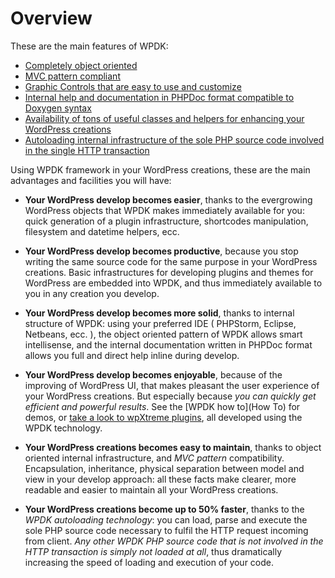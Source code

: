 # Overview

These are the main features of WPDK:

* [Completely object oriented](https://github.com/wpXtreme/wpdk/wiki/WPDK-Features#wpdk-is-completely-object-oriented)
* [MVC pattern compliant](https://github.com/wpXtreme/wpdk/wiki/WPDK-Features#wpdk-follows-mvc-pattern)
* [Graphic Controls that are easy to use and customize](https://github.com/wpXtreme/wpdk/wiki/WPDK-Features#wpdk-has-all-graphic-controls-you-need) 
* [Internal help and documentation in PHPDoc format compatible to Doxygen syntax](https://github.com/wpXtreme/wpdk/wiki/WPDK-Features#full-doxygen-compatibility-of-wpdk-documentation)
* [Availability of tons of useful classes and helpers for enhancing your WordPress creations](https://github.com/wpXtreme/wpdk/wiki/WPDK-Features#wpdk-useful-classes-and-helpers)
* [Autoloading internal infrastructure of the sole PHP source code involved in the single HTTP transaction](https://github.com/wpXtreme/wpdk/wiki/WPDK-Features#wpdk-embeds-object-autoloading)

Using WPDK framework in your WordPress creations, these are the main advantages and facilities you will have:

* **Your WordPress develop becomes easier**, thanks to the evergrowing WordPress objects that WPDK makes immediately available for you: quick generation of a plugin infrastructure, shortcodes manipulation, filesystem and datetime helpers, ecc.

* **Your WordPress develop becomes productive**, because you stop writing the same source code for the same purpose in your WordPress creations. Basic infrastructures for developing plugins and themes for WordPress are embedded into WPDK, and thus immediately available to you in any creation you develop.

* **Your WordPress develop becomes more solid**, thanks to internal structure of WPDK: using your preferred IDE ( PHPStorm, Eclipse, Netbeans, ecc. ), the object oriented pattern of WPDK allows smart intellisense, and the internal documentation written in PHPDoc format allows you full and direct help inline during develop.

* **Your WordPress develop becomes enjoyable**, because of the improving of WordPress UI, that makes pleasant the user experience of your WordPress creations. But especially because *you can quickly get efficient and powerful results*. See the [WPDK how to](How To) for demos, or [take a look to wpXtreme plugins](https://wpxtre.me/), all developed using the WPDK technology.

* **Your WordPress creations becomes easy to maintain**, thanks to object oriented internal infrastructure, and *MVC pattern* compatibility. Encapsulation, inheritance, physical separation between model and view in your develop approach: all these facts make clearer, more readable and easier to maintain all your WordPress creations.

* **Your WordPress creations become up to 50% faster**, thanks to the *WPDK autoloading technology*: you can load, parse and execute the sole PHP source code necessary to fulfil the HTTP request incoming from client. *Any other WPDK PHP source code that is not involved in the HTTP transaction is simply not loaded at all*, thus dramatically increasing the speed of loading and execution of your code.
